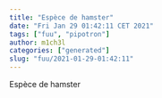 ```yaml
---
title: "Espèce de hamster"
date: "Fri Jan 29 01:42:11 CET 2021"
tags: ["fuu", "pipotron"]
author: m1ch3l
categories: ["generated"]
slug: "fuu/2021-01-29-01:42:11"
---
```


Espèce de hamster
